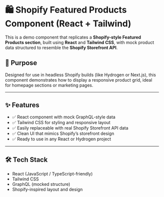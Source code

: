 # 🛍️ Shopify Featured Products Component (React + Tailwind)

This is a demo component that replicates a **Shopify-style Featured Products section**, built using **React** and **Tailwind CSS**, with mock product data structured to resemble the **Shopify Storefront API**.

## 📌 Purpose

Designed for use in headless Shopify builds (like Hydrogen or Next.js), this component demonstrates how to display a responsive product grid, ideal for homepage sections or marketing pages.

---

## ✨ Features

- ✅ React component with mock GraphQL-style data
- ✅ Tailwind CSS for styling and responsive layout
- ✅ Easily replaceable with real Shopify Storefront API data
- ✅ Clean UI that mimics Shopify’s storefront design
- ✅ Ready to use in any React or Hydrogen project

---

## 🛠️ Tech Stack

- React (JavaScript / TypeScript-friendly)
- Tailwind CSS
- GraphQL (mocked structure)
- Shopify-inspired layout and design
  
